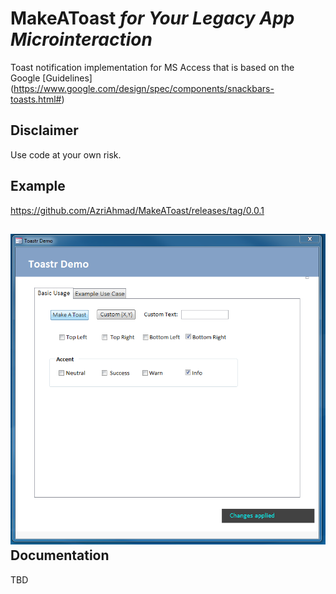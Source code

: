 # MakeAToast *for Your Legacy App Microinteraction*
Toast notification implementation for MS Access that is based on the Google [Guidelines] (https://www.google.com/design/spec/components/snackbars-toasts.html#)

Disclaimer
---
Use code at your own risk.


Example
---
https://github.com/AzriAhmad/MakeAToast/releases/tag/0.0.1


![alt tag](https://raw.githubusercontent.com/AzriAhmad/MakeAToast/master/Screenshot.png) 
Documentation
---

TBD
